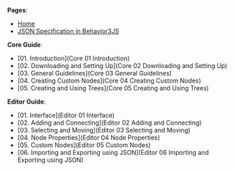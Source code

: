 **Pages**:

- [Home](Home)
- [JSON Specification in Behavior3JS](JSON)


**Core Guide**:

-  [01. Introduction](Core 01 Introduction)
-  [02. Downloading and Setting Up](Core 02 Downloading and Setting Up)
-  [03. General Guidelines](Core 03 General Guidelines)
-  [04. Creating Custom Nodes](Core 04 Creating Custom Nodes)
-  [05. Creating and Using Trees](Core 05 Creating and Using Trees)


**Editor Guide**:

-  [01. Interface](Editor 01 Interface)
-  [02. Adding and Connecting](Editor 02 Adding and Connecting)
-  [03. Selecting and Moving](Editor 03 Selecting and Moving)
-  [04. Node Properties](Editor 04 Node Properties)
-  [05. Custom Nodes](Editor 05 Custom Nodes)
-  [06. Importing and Exporting using JSON](Editor 06 Importing and Exporting using JSON)

